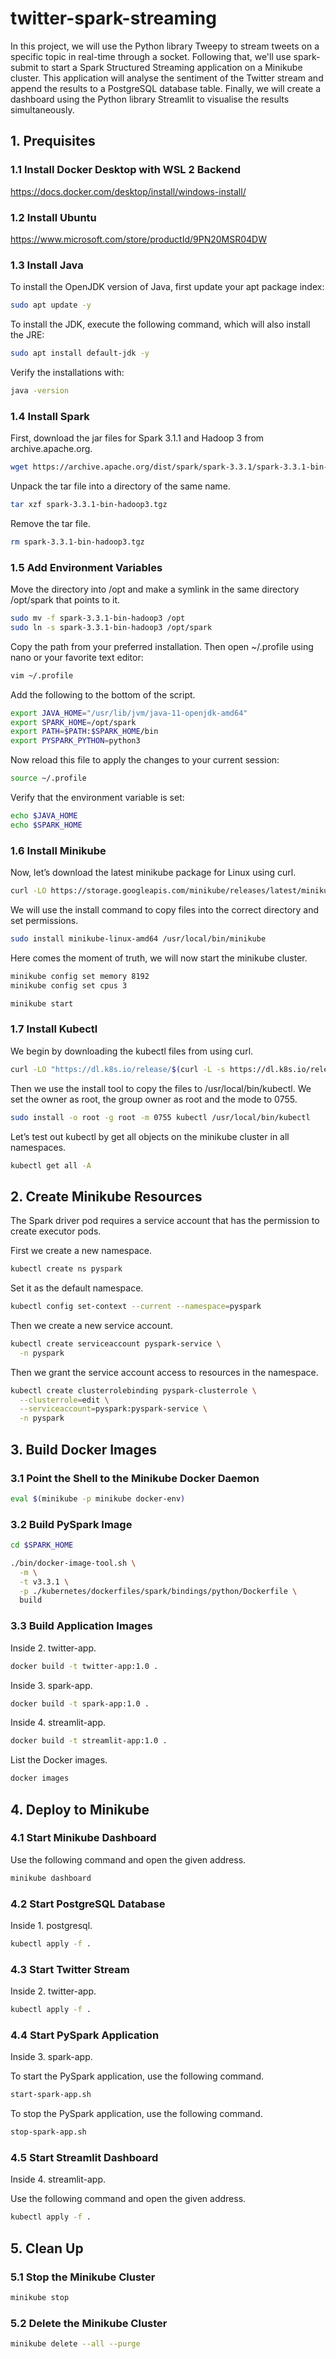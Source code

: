 # twitter-spark-streaming

In this project, we will use the Python library Tweepy to stream tweets on a specific topic in real-time through a socket. Following that, we'll use spark-submit to start a Spark Structured Streaming application on a Minikube cluster. This application will analyse the sentiment of the Twitter stream and append the results to a PostgreSQL database table. Finally, we will create a dashboard using the Python library Streamlit to visualise the results simultaneously. 

## 1. Prequisites

### 1.1  Install Docker Desktop with WSL 2 Backend

<https://docs.docker.com/desktop/install/windows-install/>

### 1.2 Install Ubuntu

<https://www.microsoft.com/store/productId/9PN20MSR04DW>

### 1.3 Install Java

To install the OpenJDK version of Java, first update your apt package index:

```bash
sudo apt update -y
```

To install the JDK, execute the following command, which will also install the JRE:

```bash
sudo apt install default-jdk -y
```

Verify the installations with:

```bash
java -version
```

### 1.4 Install Spark

First, download the jar files for Spark 3.1.1 and Hadoop 3 from archive.apache.org.

```bash
wget https://archive.apache.org/dist/spark/spark-3.3.1/spark-3.3.1-bin-hadoop3.tgz
```

Unpack the tar file into a directory of the same name.

```bash
tar xzf spark-3.3.1-bin-hadoop3.tgz
```

Remove the tar file.

```bash
rm spark-3.3.1-bin-hadoop3.tgz
```

### 1.5 Add Environment Variables

Move the directory into /opt and make a symlink in the same directory /opt/spark that points to it.

```bash
sudo mv -f spark-3.3.1-bin-hadoop3 /opt
sudo ln -s spark-3.3.1-bin-hadoop3 /opt/spark
```

Copy the path from your preferred installation. Then open ~/.profile using nano or your favorite text editor:

```bash
vim ~/.profile
```

Add the following to the bottom of the script.

```bash
export JAVA_HOME="/usr/lib/jvm/java-11-openjdk-amd64"
export SPARK_HOME=/opt/spark
export PATH=$PATH:$SPARK_HOME/bin
export PYSPARK_PYTHON=python3
```

Now reload this file to apply the changes to your current session:

```bash
source ~/.profile
```

Verify that the environment variable is set:

```bash
echo $JAVA_HOME
echo $SPARK_HOME
```

### 1.6 Install Minikube

Now, let’s download the latest minikube package for Linux using curl.

```bash
curl -LO https://storage.googleapis.com/minikube/releases/latest/minikube-linux-amd64
```

We will use the install command to copy files into the correct directory and set permissions.

```bash
sudo install minikube-linux-amd64 /usr/local/bin/minikube
```

Here comes the moment of truth, we will now start the minikube cluster.

```bash
minikube config set memory 8192
minikube config set cpus 3
```

```bash
minikube start
```

### 1.7 Install Kubectl

We begin by downloading the kubectl files from using curl.

```bash
curl -LO "https://dl.k8s.io/release/$(curl -L -s https://dl.k8s.io/release/stable.txt)/bin/linux/amd64/kubectl"
```

Then we use the install tool to copy the files to /usr/local/bin/kubectl. We set the owner as root, the group owner as root and the mode to 0755.

```bash
sudo install -o root -g root -m 0755 kubectl /usr/local/bin/kubectl
```

Let’s test out kubectl by get all objects on the minikube cluster in all namespaces.

```bash
kubectl get all -A
```

## 2. Create Minikube Resources

The Spark driver pod requires a service account that has the permission to create executor pods.

First we create a new namespace.

```bash
kubectl create ns pyspark
```

Set it as the default namespace.

```bash
kubectl config set-context --current --namespace=pyspark
```

Then we create a new service account.

```bash
kubectl create serviceaccount pyspark-service \
  -n pyspark
```

Then we grant the service account access to resources in the namespace.

```bash
kubectl create clusterrolebinding pyspark-clusterrole \
  --clusterrole=edit \
  --serviceaccount=pyspark:pyspark-service \
  -n pyspark
```

## 3. Build Docker Images

### 3.1 Point the Shell to the Minikube Docker Daemon

```bash
eval $(minikube -p minikube docker-env)
```

### 3.2 Build PySpark Image

```bash
cd $SPARK_HOME
```

```bash
./bin/docker-image-tool.sh \
  -m \
  -t v3.3.1 \
  -p ./kubernetes/dockerfiles/spark/bindings/python/Dockerfile \
  build
```

### 3.3 Build Application Images

Inside 2. twitter-app.

```bash
docker build -t twitter-app:1.0 .
```

Inside 3. spark-app.

```bash
docker build -t spark-app:1.0 .
```

Inside 4. streamlit-app.

```bash
docker build -t streamlit-app:1.0 .
```

List the Docker images.

```bash
docker images
```

## 4. Deploy to Minikube

### 4.1 Start Minikube Dashboard

Use the following command and open the given address.

```bash
minikube dashboard
```

### 4.2 Start PostgreSQL Database

Inside 1. postgresql.

```bash
kubectl apply -f .
```

### 4.3 Start Twitter Stream

Inside 2. twitter-app.

```bash
kubectl apply -f .
```

### 4.4 Start PySpark Application

Inside 3. spark-app.

To start the PySpark application, use the following command.

```bash
start-spark-app.sh
```

To stop the PySpark application, use the following command.

```bash
stop-spark-app.sh
```

### 4.5 Start Streamlit Dashboard

Inside 4. streamlit-app.

Use the following command and open the given address.

```bash
kubectl apply -f .
```

## 5. Clean Up

### 5.1 Stop the Minikube Cluster

```bash
minikube stop
```

### 5.2 Delete the Minikube Cluster

```bash
minikube delete --all --purge
```
